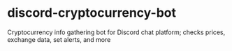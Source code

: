 # discord-cryptocurrency-bot
Cryptocurrency info gathering bot for Discord chat platform; checks prices, exchange data, set alerts, and more

